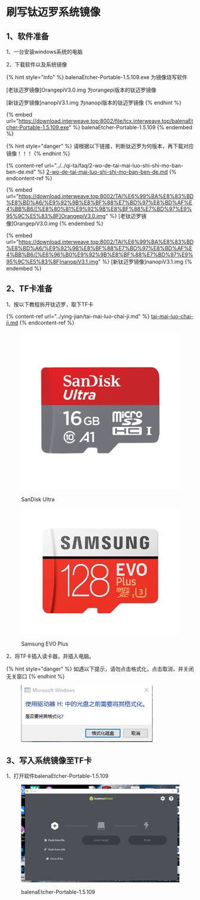 # 刷写钛迈罗系统镜像

## 1、软件准备

1、一台安装windows系统的电脑

2、下载软件以及系统镜像

{% hint style="info" %}
balenaEtcher-Portable-1.5.109.exe 为镜像烧写软件

\[老钛迈罗镜像]OrangepiV3.0.img 为orangepi版本的钛迈罗镜像

\[新钛迈罗镜像]nanopiV3.1.img 为nanopi版本的钛迈罗镜像
{% endhint %}

{% embed url="https://download.interweave.top:8002/file/tcx.interweave.top/balenaEtcher-Portable-1.5.109.exe" %}
balenaEtcher-Portable-1.5.109
{% endembed %}

{% hint style="danger" %}
请根据以下链接，判断钛迈罗为何版本，再下载对应镜像！！！
{% endhint %}

{% content-ref url="../../qi-ta/faq/2-wo-de-tai-mai-luo-shi-shi-mo-ban-ben-de.md" %}
[2-wo-de-tai-mai-luo-shi-shi-mo-ban-ben-de.md](../../qi-ta/faq/2-wo-de-tai-mai-luo-shi-shi-mo-ban-ben-de.md)
{% endcontent-ref %}

{% embed url="https://download.interweave.top:8002/TAI%E6%99%BA%E8%83%BD%E8%BD%A6/%E9%92%9B%E8%BF%88%E7%BD%97%E8%BD%AF%E4%BB%B6/[%E8%80%81%E9%92%9B%E8%BF%88%E7%BD%97%E9%95%9C%E5%83%8F]OrangepiV3.0.img" %}
\[老钛迈罗镜像]OrangepiV3.0.img
{% endembed %}

{% embed url="https://download.interweave.top:8002/TAI%E6%99%BA%E8%83%BD%E8%BD%A6/%E9%92%9B%E8%BF%88%E7%BD%97%E8%BD%AF%E4%BB%B6/[%E6%96%B0%E9%92%9B%E8%BF%88%E7%BD%97%E9%95%9C%E5%83%8F]nanopiV3.1.img" %}
\[新钛迈罗镜像]nanopiV3.1.img
{% endembed %}

## 2、TF卡准备

1、按以下教程拆开钛迈罗，取下TF卡

{% content-ref url="../ying-jian/tai-mai-luo-chai-ji.md" %}
[tai-mai-luo-chai-ji.md](../ying-jian/tai-mai-luo-chai-ji.md)
{% endcontent-ref %}

<div>

<figure><img src="../../.gitbook/assets/ultra-uhs-i-microsd-16gb.png.wdthumb.1280.1280.png" alt=""><figcaption><p>SanDisk Ultra</p></figcaption></figure>

 

<figure><img src="../../.gitbook/assets/samsung-evo.webp" alt=""><figcaption><p>Samsung EVO Plus</p></figcaption></figure>

</div>

2、将TF卡插入读卡器，并插入电脑。

{% hint style="danger" %}
如遇以下提示，请勿点击格式化，点击取消，并关闭无关窗口
{% endhint %}

<figure><img src="../../.gitbook/assets/TF卡需格式化.png" alt=""><figcaption></figcaption></figure>

## 3、写入系统镜像至TF卡

1、打开软件balenaEtcher-Portable-1.5.109

<figure><img src="../../.gitbook/assets/balenaEtcher-Portable-1.5.109.png" alt=""><figcaption><p>balenaEtcher-Portable-1.5.109</p></figcaption></figure>
